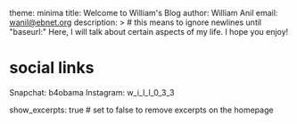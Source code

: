 theme: minima
title: Welcome to William's Blog
author: William Anil
email: wanil@ebnet.org
description: > # this means to ignore newlines until "baseurl:"
Here, I will talk about certain aspects of my life. I hope you enjoy!

# social links
Snapchat: b4obama
Instagram: w_i_l_l_0_3_3

show_excerpts: true # set to false to remove excerpts on the homepage

